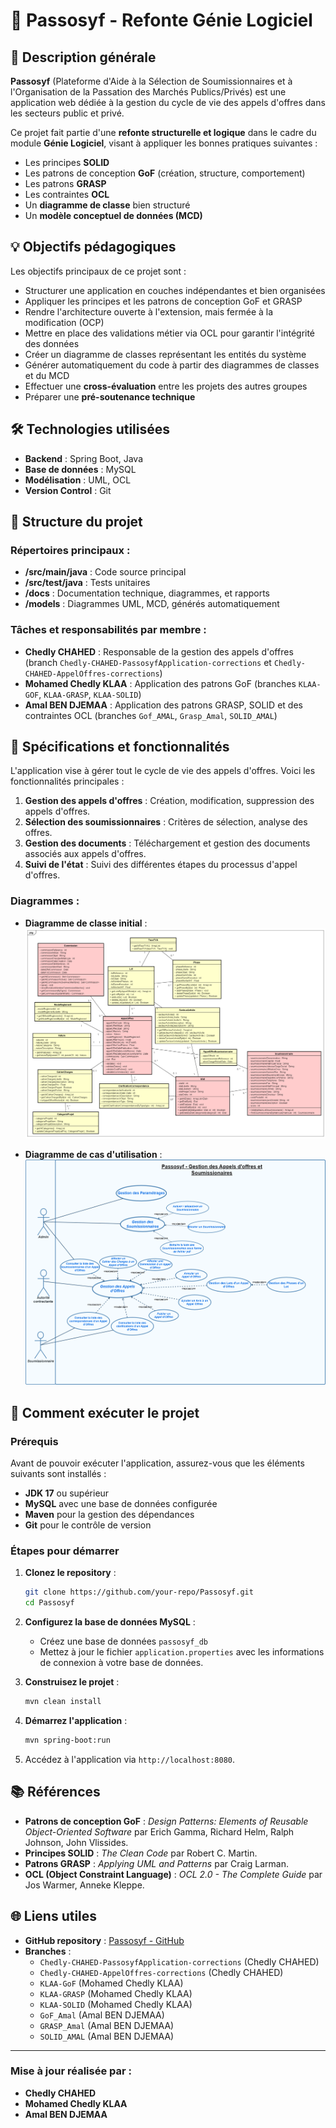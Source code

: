 # 📘 Passosyf - Refonte Génie Logiciel

## 🔎 Description générale

**Passosyf** (Plateforme d'Aide à la Sélection de Soumissionnaires et à l'Organisation de la Passation des Marchés Publics/Privés) est une application web dédiée à la gestion du cycle de vie des appels d'offres dans les secteurs public et privé.

Ce projet fait partie d'une **refonte structurelle et logique** dans le cadre du module **Génie Logiciel**, visant à appliquer les bonnes pratiques suivantes :

- Les principes **SOLID**
- Les patrons de conception **GoF** (création, structure, comportement)
- Les patrons **GRASP**
- Les contraintes **OCL**
- Un **diagramme de classe** bien structuré
- Un **modèle conceptuel de données (MCD)**

## 💡 Objectifs pédagogiques

Les objectifs principaux de ce projet sont :

- Structurer une application en couches indépendantes et bien organisées
- Appliquer les principes et les patrons de conception GoF et GRASP
- Rendre l'architecture ouverte à l'extension, mais fermée à la modification (OCP)
- Mettre en place des validations métier via OCL pour garantir l'intégrité des données
- Créer un diagramme de classes représentant les entités du système
- Générer automatiquement du code à partir des diagrammes de classes et du MCD
- Effectuer une **cross-évaluation** entre les projets des autres groupes
- Préparer une **pré-soutenance technique**

## 🛠️ Technologies utilisées

- **Backend** : Spring Boot, Java
- **Base de données** : MySQL
- **Modélisation** : UML, OCL
- **Version Control** : Git

## 📂 Structure du projet

### Répertoires principaux :

- **/src/main/java** : Code source principal
- **/src/test/java** : Tests unitaires
- **/docs** : Documentation technique, diagrammes, et rapports
- **/models** : Diagrammes UML, MCD, générés automatiquement

### Tâches et responsabilités par membre :

- **Chedly CHAHED** : Responsable de la gestion des appels d'offres (branch `Chedly-CHAHED-PassosyfApplication-corrections` et `Chedly-CHAHED-AppelOffres-corrections`)
- **Mohamed Chedly KLAA** : Application des patrons GoF (branches `KLAA-GOF`, `KLAA-GRASP`, `KLAA-SOLID`)
- **Amal BEN DJEMAA** : Application des patrons GRASP, SOLID et des contraintes OCL (branches `Gof_AMAL`, `Grasp_Amal`, `SOLID_AMAL`)

## 📝 Spécifications et fonctionnalités

L'application vise à gérer tout le cycle de vie des appels d'offres. Voici les fonctionnalités principales :

1. **Gestion des appels d'offres** : Création, modification, suppression des appels d'offres.
2. **Sélection des soumissionnaires** : Critères de sélection, analyse des offres.
3. **Gestion des documents** : Téléchargement et gestion des documents associés aux appels d'offres.
4. **Suivi de l'état** : Suivi des différentes étapes du processus d'appel d'offres.

### Diagrammes :

- **Diagramme de classe initial** :
  ![Diagramme de classe initial](img/classDiag.png)

- **Diagramme de cas d'utilisation** :
  ![Diagramme des cas d'utilisation](img/useCase.png)

## 🔧 Comment exécuter le projet

### Prérequis

Avant de pouvoir exécuter l'application, assurez-vous que les éléments suivants sont installés :

- **JDK 17** ou supérieur
- **MySQL** avec une base de données configurée
- **Maven** pour la gestion des dépendances
- **Git** pour le contrôle de version

### Étapes pour démarrer

1. **Clonez le repository** :

   ```bash
   git clone https://github.com/your-repo/Passosyf.git
   cd Passosyf
   ```

2. **Configurez la base de données MySQL** :
   - Créez une base de données `passosyf_db`
   - Mettez à jour le fichier `application.properties` avec les informations de connexion à votre base de données.

3. **Construisez le projet** :

   ```bash
   mvn clean install
   ```

4. **Démarrez l'application** :

   ```bash
   mvn spring-boot:run
   ```

5. Accédez à l'application via `http://localhost:8080`.

## 📚 Références

- **Patrons de conception GoF** : *Design Patterns: Elements of Reusable Object-Oriented Software* par Erich Gamma, Richard Helm, Ralph Johnson, John Vlissides.
- **Principes SOLID** : *The Clean Code* par Robert C. Martin.
- **Patrons GRASP** : *Applying UML and Patterns* par Craig Larman.
- **OCL (Object Constraint Language)** : *OCL 2.0 - The Complete Guide* par Jos Warmer, Anneke Kleppe.

## 🌐 Liens utiles

- **GitHub repository** : [Passosyf - GitHub](https://github.com/your-repo/Passosyf)
- **Branches** :
  - `Chedly-CHAHED-PassosyfApplication-corrections` (Chedly CHAHED)
  - `Chedly-CHAHED-AppelOffres-corrections` (Chedly CHAHED)
  - `KLAA-GoF` (Mohamed Chedly KLAA)
  - `KLAA-GRASP` (Mohamed Chedly KLAA)
  - `KLAA-SOLID` (Mohamed Chedly KLAA)
  - `GoF_Amal` (Amal BEN DJEMAA)
  - `GRASP_Amal` (Amal BEN DJEMAA)
  - `SOLID_AMAL` (Amal BEN DJEMAA)

---

### Mise à jour réalisée par :

- **Chedly CHAHED**
- **Mohamed Chedly KLAA**
- **Amal BEN DJEMAA**
